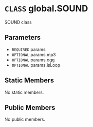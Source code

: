 # `CLASS` global.SOUND
SOUND class

## Parameters
* `REQUIRED` params 
* `OPTIONAL` params.mp3 
* `OPTIONAL` params.ogg 
* `OPTIONAL` params.isLoop 

## Static Members
No static members.

## Public Members
No public members.
